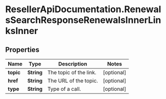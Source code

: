 # ResellerApiDocumentation.RenewalsSearchResponseRenewalsInnerLinksInner

## Properties

Name | Type | Description | Notes
------------ | ------------- | ------------- | -------------
**topic** | **String** | The topic of the link. | [optional] 
**href** | **String** | The URL of the topic. | [optional] 
**type** | **String** | Type of a call. | [optional] 


